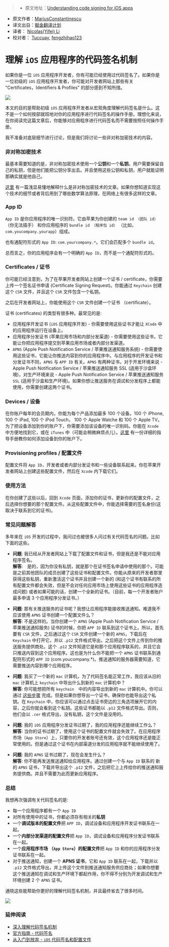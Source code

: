 > * 原文地址：[Understanding code signing for iOS apps](https://engineering.nodesagency.com/articles/iOS/Understanding-code-signing-for-iOS-apps/)
* 原文作者：[MariusConstantinescu](https://twitter.com/marius_const)
* 译文出自：[掘金翻译计划](https://github.com/xitu/gold-miner)
* 译者： [Nicolas(Yifei) Li](https://github.com/yifili09)
* 校对者： [Tuccuay](https://github.com/Tuccuay), [fengzhihao123](https://github.com/fengzhihao123)

# 理解 `iOS` 应用程序的代码签名机制


如果你是一位 `iOS` 应用程序开发者，你有可能已经使用过代码签名了。如果你是一位初级的 `iOS` 应用程序开发者，你可能对开发者网站上那些有关 "Certificates，Identifiers & Profiles" 的部分感到不知所措。

![](https://d1gwekl0pol55k.cloudfront.net/image/baas/translate_values/hbikk_ospmSpNLyW.gif)

本文的目的是帮助初级 `iOS` 应用程序开发者从宏观角度理解代码签名是什么。这不是一个如何按部就班地对你的应用程序进行代码签名的操作手册。理想化来说，在你阅读完这篇文章后，你能够对应用程序进行代码签名而不需要按照任何操作手册。

我不准备对底层细节进行讨论，但是我们将讨论一些非对称加密技术的内容。

### [](#Asymmetric-cryptography "Asymmetric cryptography")非对称加密技术

最基本需要知道的是，非对称加密技术使用一个**公钥**和一个**私钥**。用户需要保留自己的私钥，但是他们能把公钥分享出去。并且使用这些公钥和私钥，用户就能证明那确实就是他自己。

[这里](https://blog.vrypan.net/2013/08/28/public-key-cryptography-for-non-geeks/) 有一篇浅显易懂地解释什么是非对称加密技术的文章。如果你想知道实现这个技术的细节或者背后用到了哪些数学算法原理，在网络上有很多这样的文章。

### [](#App-ID "App ID")App ID

`App ID` 是你应用程序的唯一识别符。它由苹果为你创建的 `team id （团队 id）`（你无法插手） 和你应用程序的 `bundle id （程序包 id）` （比如，`com.youcompany.yourapp`）组成。

也有通配符形式的 `App ID`: `com.yourcompany.*`。它们会匹配多个 `bundle id`。

总而言之，你的应用程序会有一个明确的 `App ID`，而不是一个通配符形式的。

### [](#Certificates "Certificates")Certificates / 证书

你可能已经注意到，为了在苹果开发者网站上创建一个证书 / certificate，你需要上传一个签名证书申请 (Certificate Signing Request)。你能通过 `Keychain` 创建这个 `CSR` 文件，并且这个 `CSR` 文件包含一个私钥。

之后在开发者网站上，你能使用这个 `CSR` 文件创建一个证书 （certificate）。

证书 (certificates) 的类型有很多种。最常见的是:

* 应用程序开发证书 (`iOS` 应用程序开发) - 你需要使用这些证书才能让 `XCode` 中的应用程序运行在设备上。 
* 应用程序分发证书 (苹果应用市场和内部分发渠道) - 你需要使用这些证书，它能让你把应用程序提交到苹果应用市场或者内部分发渠道。
* `APNS` (Apple Push Notification Service / 苹果推送通知服务系统) - 你需要使用这些证书，它能让你推送内容到你的应用程序中。与应用程序的开发证书和分发证书不同，`APNS` 与 `APP ID` 有关。`APNS` 有两种证书，对于开发环境来说 - Apple Push Notification Service / 苹果推送通知服务 SSL (适用于沙盒环境)，对生产环境来说 - Apple Push Notification Service / 苹果推送通知服务 `SSL` (适用于沙盒和生产环境)。如果你想让推送服务在调试和分发程序上都能使用，你需要创建这两个证书。

### [](#Devices "Devices")Devices / 设备

在你账户每年的会员期内，你能为每个产品添加最多 100 个设备。100 个 iPhone, 100 个 iPad, 100 个 iPod Touch， 100 个 Apple Watche 和 100 个 Apple TV。为了把设备添加到你的账户下，你需要添加该设备的唯一识别码。你能在 `Xcode` 中方便地找到它，或在 `iTunes` 中（可能会稍微麻烦点儿）。[这里](https://developer.apple.com/library/content/documentation/IDEs/Conceptual/AppDistributionGuide/MaintainingProfiles/MaintainingProfiles.html#//apple_ref/doc/uid/TP40012582-CH30-SW10) 有一份详细的指导手册教你如何添加设备到你的账户下。

### [](#Provisioning-profiles "Provisioning profiles")Provisioning profiles / 配置文件

配置文件将 `App ID`，开发者或者内部分发证书和一些设备联系起来。你在苹果开发者网站上创建这些配置文件，然后在 `Xcode` 内下载它们。

### [](#Usage "Usage")使用方法

在你创建了这些以后，回到 `Xcode` 页面，添加你的证书，更新你的配置文件，之后选择你想要的那个配置文件。从这些配置文件中，你能选择需要的签名身份(这取决于联系到它的证书)。

### [](#F-A-Q "F.A.Q.")常见问题解答

多年来在 `iOS` 开发的过程中，我问过也被很多人问过有关代码签名的问题。比如下面的这些。

* **问题**: 我已经从开发者网站上下载了配置文件和证书，但是我还是不能对应用程序签名。       
    **解答**:　是的，因为你没有私钥，就是那个在证书签名申请中使用的那个。可能是之前其他团队的成员创建了这些证书和配置文件。你能从原来的开发者那里获得这些私钥，重新激活这个证书并且创建一个新的 (和这个证书有联系的所有配置文件都会失效，但是不会对任何应用市场上使用这些证书的应用程序造成问题) 或者如果可能的话，创建一个全新的证书。（目前，每一个开发者账户最多申请 3 个应用程序分发证书。）

* **问题**: 那有关推送服务的证书呢？我想让应用程序能接收推送通知。难道我不应该使用 `APNS` 证书创建一个配置文件么？            
    **解答**: 不是这样的。当你创建一个 `APNS` (Apple Push Notification Service / 苹果推送通知服务) 证书的时候，你把 `APP ID` 联系到这个证书上。所以，首先要有 `CSR` 文件，之后通过这个 `CSR` 文件创建一个新的 `APNS`，下载后在 `Keychain` 中打开它，并以 `.p12` 文件格式导出，之后把这个文件上传到你的推送服务提供商处。这个 `.p12` 文件知道它是和那个应用程序联系的，并且它会只推送内容到这个应用程序。这也是为什么你不能把一个 `APNS` 证书联系到通配符形式的 `APP ID` (com.youcompany.*)。推送通知的服务器需要知道，它需要推送内容到哪个应用程序。

* **问题**: 我买了一个新的 `mac` 计算机，为了代码签名能正常工作，我应该从旧的 `mac` 计算机上 `keychain` 中导出什么到新的 `mac` 计算机中？         
    **解答**: 你可能想把所有 `keychain`　中的内容导出到新的 `mac` 计算机中。你可以通过 [这些步骤](https://support.apple.com/kb/PH20120?locale=en_US) 完成。但是如果你想导出一个证书，确保你也能导出这个私钥。在 `Keychain` 中，你应该可以通过点击证书旁边的三角选项展开它的内容，之后你就会看到这个私钥。这些证书都能以 `.p12` 文件格式导出。否则，他们会以 `.cer` 格式导出，没有私钥，这个文件是没用的。

* **问题**: 我的 `iOS` 应用程序分发证书过期了，我的应用程序还能继续工作么？          
    **解答**: 当你的证书过期了，使用这个证书的配置文件就会失效了。在应用程序市场（`App Store`）上，只要你的开发者账号还有效，这个应用程序还是能正常使用的。但是通过这个证书在内部渠道分发的应用程序就不能继续使用了。

* **问题**: 我的 `APNS` 证书过期了，现在会发生什么？           
    **解答**: 你不能再发送推送通知给应用程序。通过创建一个与 `App ID` 联系的 新的 `APNS` 证书，下载并导出这个 `.p12` 文件，之后把它上上传给你的推送通知服务提供商。并且不需要为此而更新应用程序。

### [](#Summary "Summary")总结

我想再次强调有关代码签名的是:

* 每一个应用程序都有一个 `App ID`
* 对所有使用中的证书，你都必须存有相关的**私钥**
* 一个**调试版本的配置文件**把 `APP ID`，调试设备和应用程序开发证书联系在一起。
* 一个**内部分发渠道的配置文件**把 `App ID`，调试设备和应用程序分发证书联系在一起。
* 一个**应用程序市场 （`App Store`）的配置文件**把 `App ID` 和你的应用程序分发证书联系在一起。
* 对于推送通知，创建一个 **APNS 证书**，它和 `App ID` 联系在一起，下载并以 `.p12` 文件格式导出，并上传这个文件到推送通知服务供应商处；如果你想要这个推送通知在调试和生产环境下都起作用，你不得不分别为开发调试和生产环境创建 2 个 `APNS` 证书。

通晓这些能帮助你更好的理解代码签名机制，并且最终省去了很多时间。

![](https://d1gwekl0pol55k.cloudfront.net/image/baas/translate_values/success_YGu5HHLDK6.jpg)

### [](#Further-reading "Further reading")延伸阅读

* [深入理解代码签名机制](https://www.objc.io/issues/17-security/inside-code-signing/)
* [官方指南 - 代码签名](https://developer.apple.com/support/code-signing/) 
* [从入门到放弃 - `iOS` 代码签名和配置文件](https://medium.com/ios-os-x-development/ios-code-signing-provisioning-in-a-nutshell-d5b247760bef)

